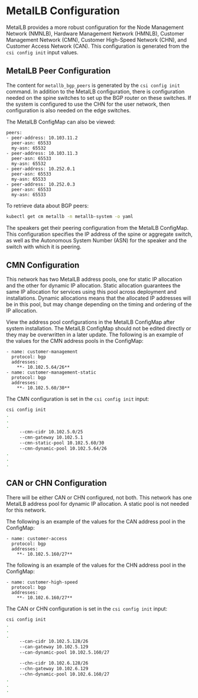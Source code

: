 # MetalLB Configuration

MetalLB provides a more robust configuration for the Node Management Network \(NMNLB\), Hardware Management Network \(HMNLB\), Customer Management Network \(CMN\), Customer High-Speed Network \(CHN\), and
Customer Access Network \(CAN\). This configuration is generated from the `csi config init` input values.

## MetalLB Peer Configuration

The content for `metallb_bgp_peers` is generated by the `csi config init` command. In addition to the MetalLB configuration, there is configuration needed on the spine switches to set up the BGP router on these
switches. If the system is configured to use the CHN for the user network, then configuration is also needed on the edge switches.

The MetalLB ConfigMap can also be viewed:

```text
peers:
- peer-address: 10.103.11.2
  peer-asn: 65533
  my-asn: 65532
- peer-address: 10.103.11.3
  peer-asn: 65533
  my-asn: 65532
- peer-address: 10.252.0.1
  peer-asn: 65533
  my-asn: 65533
- peer-address: 10.252.0.3
  peer-asn: 65533
  my-asn: 65533
```

To retrieve data about BGP peers:

```bash
kubectl get cm metallb -n metallb-system -o yaml
```

The speakers get their peering configuration from the MetalLB ConfigMap. This configuration specifies the IP address of the spine or aggregate switch, as well as the Autonomous System Number \(ASN\) for the speaker and the switch with which it is peering.

## CMN Configuration

This network has two MetalLB address pools, one for static IP allocation and the other for dynamic IP allocation. Static allocation guarantees the same IP allocation for services using this pool across deployment
and installations. Dynamic allocations means that the allocated IP addresses will be in this pool, but may change depending on the timing and ordering of the IP allocation.

View the address pool configurations in the MetalLB ConfigMap after system installation. The MetalLB ConfigMap should not be edited directly or they may be overwritten in a later update. The following is an example
of the values for the CMN address pools in the ConfigMap:

```text
- name: customer-management 
  protocol: bgp
  addresses:
    **- 10.102.5.64/26**
- name: customer-management-static 
  protocol: bgp
  addresses:
    **- 10.102.5.60/30**
```

The CMN configuration is set in the `csi config init` input:

```bash
csi config init
.
.
.
     --cmn-cidr 10.102.5.0/25
     --cmn-gateway 10.102.5.1
     --cmn-static-pool 10.102.5.60/30
     --cmn-dynamic-pool 10.102.5.64/26
.
.
.
```

## CAN or CHN Configuration

There will be either CAN or CHN configured, not both. This network has one MetalLB address pool for dynamic IP allocation. A static pool is not needed for this network.

The following is an example of the values for the CAN address pool in the ConfigMap:

```text
- name: customer-access
  protocol: bgp
  addresses:
    **- 10.102.5.160/27**
```

The following is an example of the values for the CHN address pool in the ConfigMap:

```text
- name: customer-high-speed 
  protocol: bgp
  addresses:
    **- 10.102.6.160/27**
```

The CAN or CHN configuration is set in the `csi config init` input:

```bash
csi config init
.
.
.
     --can-cidr 10.102.5.128/26
     --can-gateway 10.102.5.129
     --can-dynamic-pool 10.102.5.160/27

     --chn-cidr 10.102.6.128/26
     --chn-gateway 10.102.6.129
     --chn-dynamic-pool 10.102.6.160/27
.
.
.
```
